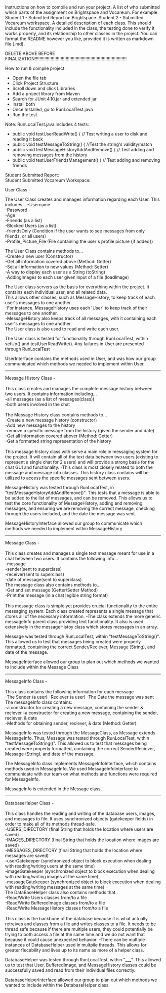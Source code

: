 Instructions on how to compile and run your project. 
A list of who submitted which parts of the assignment on Brightspace and Vocareum. 
For example: Student 1 - Submitted Report on Brightspace. Student 2 - Submitted Vocareum workspace.
A detailed description of each class. This should include the functionality included in the class, the testing done to verify it works properly, and its relationship to other classes in the project. 
You can format the README however you like, provided it is written as markdown file (.md). 

DELETE ABOVE BEFORE FINALIZATION!!!!!!!!!!!!!!!!!!!!!!!!!!!!!!!!!!!!!!!!!!!!!!!!!!!!!!!!!!!!!!!!!!!!!!!!!!
  
  
How to run & compile project:
- Open the file tab
- Click Project Structure
- Scroll down and click Libraries
- Add a project library from Maven
- Search for JUnit 4.10.jar and extended jar
- Install both
- Once Installed, go to RunLocalTest.java
- Run the test

Note: RunLocalTest.java includes 4 tests: 
- public void testUserReadWrite() {
        // Test writing a user to disk and reading it back
- public void testMessageToString() { 
        //Test the string's validity/match
- public void testMessageHistoryAddAndRemove() {
        // Test adding and removing messages from the history
- public void testUserFriendsManagement() {
        // Test adding and removing friends
  
  
Student Submitted Report:  
Student Submitted Vocareum Workspace:  



User Class -

The User Class creates and manages information regarding each User. This includes...
  -Username  
  -Password  
  -Age  
  -Friends (as a list)  
  -Blocked Users (as a list)  
  -friendsOnly (Condition if the user wants to see messages from only friends, or all users)  
  -Profile_Picture_File (File containing the user's profile picture {if added})  

The User Class contains methods to...  
  -Create a new user (Constructor)  
  -Get all information covered above (Method: Getter)  
  -Set all information to new values (Method: Setter)  
  -A way to display each user as a String (toString)  
  -AddingImages to each user given input of a file (loadImage)  

The User class servers as the basis for everything within the project. It contains each individual user, and all related data.   
This allows other classes, such as MessageHistory, to keep track of each user's messages to one another.     
  -For instance, MessageHistory uses each 'User' to keep track of their messages to one another.  
  -MessageHistory also keeps track of all messages, with it containing each user's messages to one another.    
The User class is also used to read and write each user.  

 The User class is tested for functionality through RunLocalTest, within setUp() and testUserReadWrite(). Any failures in User are presented through RunLocalTest  

UserInterface contains the methods used in User, and was how our group communicated which methods we needed to implement within User.  


 
<hr>
Message History Class - <br> <br>
This class creates and manages the complete message history between two users. It contains information including... <br>
  -all messages (as a list of messages(class)) <br>
  -both users involved in the chat <br><br>
The Message History class contains methods to... <br>
  -Create a new message history (constructor) <br>
  -Add new messages to the history <br>
  -remove a specific message from the history (given the sender and date) <br>
  -Get all information covered abover (Method: Getter) <br>
  -Get a formatted string representation of the history <br> <br>
This message history class with serve a main role in messaging system for the project. It will contain all of the text data between two users (existing to represent a single chat for 2 users) and will provide a strong basis for the chat GUI and functionality.
  -This class is most closely related to both the message and message info classes. This history class contains will be utilized to access the specific messages sent between users.  
  
MessageHistory was tested through RunLocalTest, in "testMessageHistoryAddAndRemove()". This tests that a message is able to be added to the list of messages, and can be removed. This allows us to test the core functionality of MessageHistory, adding and removing messages, and ensuring we are removing the correct message, checking through the users included, and the date the message was sent. 
  
 
  MessageHistoryInterface allowed our group to communicate which methods we needed to implement within MessageHistory  
  
<hr>
Message Class - <br><br>
This class creates and manages a single text message meant for use in a chat between two users. It contains the following info... <br>
  -message<br>
  -sender(sent to superclass)<br>
  -receiver(sent to superclass)<br>
  -date of message(sent to superclass)<br>
The message class also contains methods to...<br>
  -Get and set message (Getter/Setter Method)<br>
  -Print the message (in a chat legible string format)<br> <br>
This message class is simple yet provides crucial functionality to the entire messaging system. Each class created represents a single message that stores all of the necessary information.
  -The class extends the more generic messageInfo parent class providing text functionality. It also is used extensively in the messageHistoy class which stores messages in an array. 

Message was tested through RunLocalTest, within "testMessageToString()". This allowed us to test that messages being created were properly formatted, containing the correct Sender/Reciever, Message (String), and date of the message.   
  
MessageInterface allowed our group to plan out which methods we wanted to include within the Message Class  

<hr>
  
MessageInfo Class - <br><br>
This class contains the following information for each message  
  -The Sender (a user)
  -Reciever (a user)
  -The Date the message was sent  
The messageInfo class contains:  
  -a constructor for creating a new message, containing the sender & reciever
  -a constructor for creating a new message, containing the sender, reciever, & date  
  -Methods for obtaining sender, reciever, & date (Method: Getter)

MessageInfo was tested through the MessageClass, as Message extends MessageInfo. Thus, Message was tested through RunLocalTest, within "testMessageToString()". This allowed us to test that messages being created were properly formatted, containing the correct Sender/Reciever, Message (String), and date of the message. 

The MessageInfo class implements MessageInfoInterface, which contains methods used in MessageInfo. We used MessageInfoInterface to communicate with our team on what methods and functions were required for MessageInfo.  

MessageInfo is extended in the Message class.

<hr>

DatabaseHelper Class - <br><br>
This class handles the reading and writing of the database users, images, and messages to file. It uses synchronized objects (gatekeeper fields) in order to make all of its methods thread-safe. <br>
  -USERS_DIRECTORY (final String that holds the location where users are saved)<br>
  -IMAGES_DIRECTORY (final String that holds the location where images are saved)<br>
  -MESSAGES_DIRECTORY (final String that holds the location where messages are saved)<br>
  -userGatekeeper (synchronized object to block execution when dealing with reading/writing users at the same time)<br>
  -imageGatekeeper (synchronized object to block execution when dealing with reading/writing images at the same time)<br>
  -messageGatekeeper (synchronized object to block execution when dealing with reading/writing messages at the same time)<br>
The DataBaseHelper class also contains methods that..<br>
  -Read/Write Users classes from/to a file<br>
   -Read/Write BufferedImage classes from/to a file<br>
  -Read/Write MessageHistory classes from/to a file<br> <br>
This class is the backbone of the database because it is what actually retreives and classes from a file and writes classes to a file. It needs to be thread safe because if there are multiple users, they could potentially be trying to both access a file at the same time and we do not want that because it could cause unexpected behavior.
  -There can be multiple instances of DatabaseHelper used in multpile threads. This allows for greater flecability and lives up to its name as more of a helper class.

DatabaseHelper was tested through RunLocalTest, within "___". This allowed us to test that User, BufferedImage, and MessageHistory classes could be successfully saved and read from their individual files correctly.
  
DatabaseHelperInterface allowed our group to plan out which methods we wanted to include within the DatabaseHelper class.
